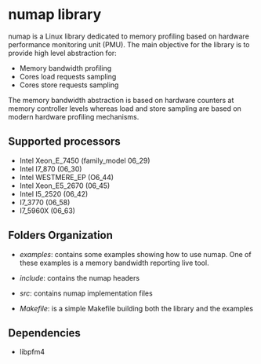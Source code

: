 # numap library

numap is a Linux library dedicated to memory profiling based on
hardware performance monitoring unit (PMU). The main objective for the
library is to provide high level abstraction for:

- Memory bandwidth profiling
- Cores load requests sampling
- Cores store requests sampling

The memory bandwidth abstraction is based on hardware counters at
  memory controller levels whereas load and store sampling are based
  on modern hardware profiling mechanisms.

## Supported processors

- Intel Xeon_E_7450 (family_model 06_29)
- Intel I7_870 (06_30)
- Intel WESTMERE_EP (O6_44)
- Intel Xeon_E5_2670 (06_45)
- Intel I5_2520 (06_42)
- I7_3770 (06_58)
- I7_5960X (06_63)

## Folders Organization

- *examples*: contains some examples showing how to use numap. One of
  these examples is a memory bandwidth reporting live tool.

- *include*: contains the numap headers

- *src*: contains numap implementation files

- *Makefile*: is a simple Makefile building both the library and the examples

## Dependencies

- libpfm4